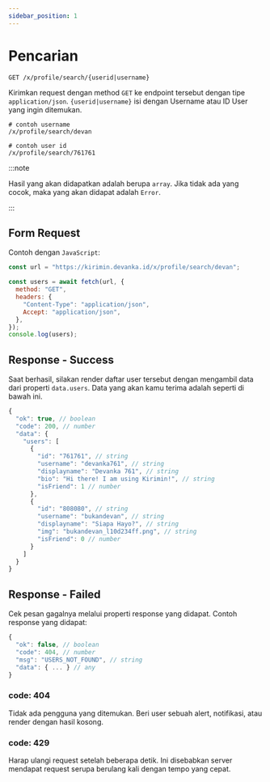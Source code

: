 ```yaml
---
sidebar_position: 1
---
```


# Pencarian

```text title='HTTP(S)'
GET /x/profile/search/{userid|username}
```

Kirimkan request dengan method `GET` ke endpoint tersebut dengan tipe `application/json`. `{userid|username}` isi dengan Username atau ID User yang ingin ditemukan.

```shell title='Contoh'
# contoh username
/x/profile/search/devan

# contoh user id
/x/profile/search/761761
```

:::note

Hasil yang akan didapatkan adalah berupa `array`. Jika tidak ada yang cocok, maka yang akan didapat adalah `Error`.

:::

## Form Request

Contoh dengan `JavaScript`:

```javascript
const url = "https://kirimin.devanka.id/x/profile/search/devan";

const users = await fetch(url, {
  method: "GET",
  headers: {
    "Content-Type": "application/json",
    Accept: "application/json",
  },
});
console.log(users);
```

## Response - Success

Saat berhasil, silakan render daftar user tersebut dengan mengambil data dari properti `data.users`. Data yang akan kamu terima adalah seperti di bawah ini.

```javascript
{
  "ok": true, // boolean
  "code": 200, // number
  "data": {
    "users": [
      {
        "id": "761761", // string
        "username": "devanka761", // string
        "displayname": "Devanka 761", // string
        "bio": "Hi there! I am using Kirimin!", // string
        "isFriend": 1 // number
      },
      {
        "id": "808080", // string
        "username": "bukandevan", // string
        "displayname": "Siapa Hayo?", // string
        "img": "bukandevan_l10d234ff.png", // string
        "isFriend": 0 // number
      }
    ]
  }
}
```

## Response - Failed

Cek pesan gagalnya melalui properti response yang didapat. Contoh response yang didapat:

```javascript
{
  "ok": false, // boolean
  "code": 404, // number
  "msg": "USERS_NOT_FOUND", // string
  "data": { ... } // any
}
```

### code: 404

Tidak ada pengguna yang ditemukan. Beri user sebuah alert, notifikasi, atau render dengan hasil kosong.

### code: 429

Harap ulangi request setelah beberapa detik. Ini disebabkan server mendapat request serupa berulang kali dengan tempo yang cepat.
